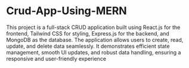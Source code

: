 # Crud-App-Using-MERN
This project is a full-stack CRUD application built using React.js for the frontend, Tailwind CSS for styling, Express.js for the backend, and MongoDB as the database. 
The application allows users to create, read, update, and delete data seamlessly.
It demonstrates efficient state management, smooth UI updates, and robust data handling, ensuring a responsive and user-friendly experience

